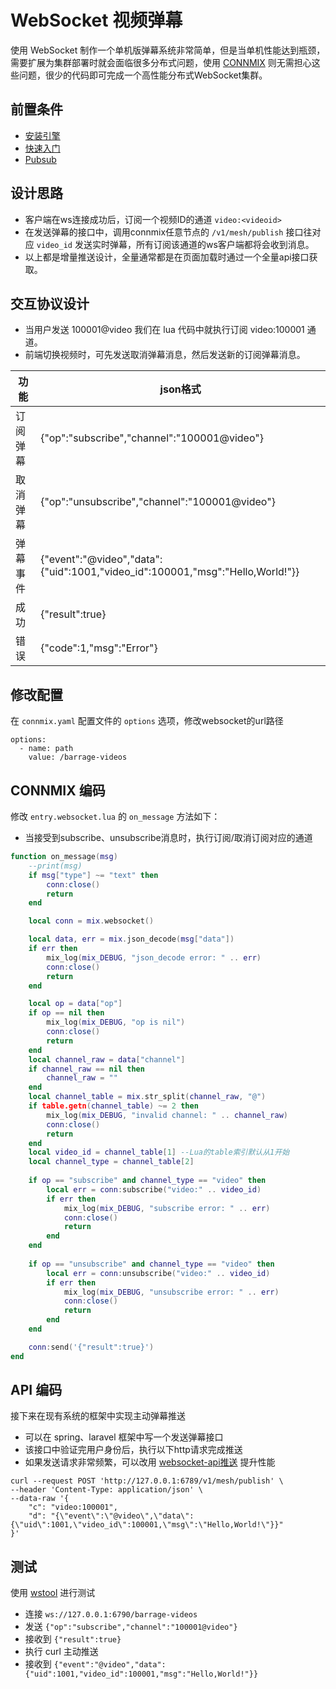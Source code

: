 # WebSocket 视频弹幕

使用 WebSocket 制作一个单机版弹幕系统非常简单，但是当单机性能达到瓶颈，需要扩展为集群部署时就会面临很多分布式问题，使用 [CONNMIX](https://connmix.com/) 则无需担心这些问题，很少的代码即可完成一个高性能分布式WebSocket集群。

## 前置条件

- [安装引擎](/zh-cn/install-engine.md)
- [快速入门](/zh-cn/start-debug.md)
- [Pubsub](/zh-cn/pubsub.md)

## 设计思路

- 客户端在ws连接成功后，订阅一个视频ID的通道 `video:<videoid>`
- 在发送弹幕的接口中，调用connmix任意节点的 `/v1/mesh/publish` 接口往对应 `video_id` 发送实时弹幕，所有订阅该通道的ws客户端都将会收到消息。
- 以上都是增量推送设计，全量通常都是在页面加载时通过一个全量api接口获取。

## 交互协议设计

- 当用户发送 100001@video 我们在 lua 代码中就执行订阅 video:100001 通道。
- 前端切换视频时，可先发送取消弹幕消息，然后发送新的订阅弹幕消息。

| 功能   | json格式                                                                        |
|------|-------------------------------------------------------------------------------|
| 订阅弹幕 | {"op":"subscribe","channel":"100001@video"}                                   |
| 取消弹幕 | {"op":"unsubscribe","channel":"100001@video"}                                 |
| 弹幕事件 | {"event":"@video","data":{"uid":1001,"video_id":100001,"msg":"Hello,World!"}} | 
| 成功   | {"result":true}                                                               | 
| 错误   | {"code":1,"msg":"Error"}                                                      | 

## 修改配置

在 `connmix.yaml` 配置文件的 `options` 选项，修改websocket的url路径

```
options:
  - name: path
    value: /barrage-videos
```

## CONNMIX 编码

修改 `entry.websocket.lua` 的 `on_message` 方法如下：

- 当接受到subscribe、unsubscribe消息时，执行订阅/取消订阅对应的通道

```lua
function on_message(msg)
    --print(msg)
    if msg["type"] ~= "text" then
        conn:close()
        return
    end

    local conn = mix.websocket()

    local data, err = mix.json_decode(msg["data"])
    if err then
        mix_log(mix_DEBUG, "json_decode error: " .. err)
        conn:close()
        return
    end

    local op = data["op"]
    if op == nil then
        mix_log(mix_DEBUG, "op is nil")
        conn:close()
        return
    end
    local channel_raw = data["channel"]
    if channel_raw == nil then
        channel_raw = ""
    end
    local channel_table = mix.str_split(channel_raw, "@")
    if table.getn(channel_table) ~= 2 then
        mix_log(mix_DEBUG, "invalid channel: " .. channel_raw)
        conn:close()
        return
    end
    local video_id = channel_table[1] --Lua的table索引默认从1开始
    local channel_type = channel_table[2]
    
    if op == "subscribe" and channel_type == "video" then
        local err = conn:subscribe("video:" .. video_id)
        if err then
            mix_log(mix_DEBUG, "subscribe error: " .. err)
            conn:close()
            return
        end
    end
    
    if op == "unsubscribe" and channel_type == "video" then
        local err = conn:unsubscribe("video:" .. video_id)
        if err then
            mix_log(mix_DEBUG, "unsubscribe error: " .. err)
            conn:close()
            return
        end
    end

    conn:send('{"result":true}')
end
```

## API 编码

接下来在现有系统的框架中实现主动弹幕推送

- 可以在 spring、laravel 框架中写一个发送弹幕接口
- 该接口中验证完用户身份后，执行以下http请求完成推送
- 如果发送请求非常频繁，可以改用 [websocket-api推送](zh-cn/websocket-api?id=%e7%bd%91%e6%a0%bc%e5%8f%91%e5%b8%83%ef%bc%9a%e5%8f%af%e4%bb%a5%e5%8f%91%e9%80%81%e7%bb%99%e6%95%b4%e4%b8%aa%e7%bd%91%e6%a0%bc%e5%86%85%e6%89%80%e6%9c%89%e8%ae%a2%e9%98%85%e4%ba%86%e8%bf%99%e4%ba%9b%e9%a2%91%e9%81%93%e7%9a%84%e5%ae%a2%e6%88%b7%e7%ab%af%e8%bf%9e%e6%8e%a5-1) 提升性能

```
curl --request POST 'http://127.0.0.1:6789/v1/mesh/publish' \
--header 'Content-Type: application/json' \
--data-raw '{
    "c": "video:100001",
    "d": "{\"event\":\"@video\",\"data\":{\"uid\":1001,\"video_id\":100001,\"msg\":\"Hello,World!\"}}"
}'
```

## 测试

使用 [wstool](http://www.easyswoole.com/wstool.html) 进行测试

- 连接 `ws://127.0.0.1:6790/barrage-videos`
- 发送 `{"op":"subscribe","channel":"100001@video"}`
- 接收到 `{"result":true}`
- 执行 curl 主动推送
- 接收到 `{"event":"@video","data":{"uid":1001,"video_id":100001,"msg":"Hello,World!"}}`
